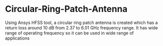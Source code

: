 # Circular-Ring-Patch-Antenna
Using Ansys HFSS tool, a circular ring patch antenna is created which has a return loss around 10 dB from 2.37 to 6.01 GHz frequency range. It has wide range of operating frequency so it can be used in wide range of applications
